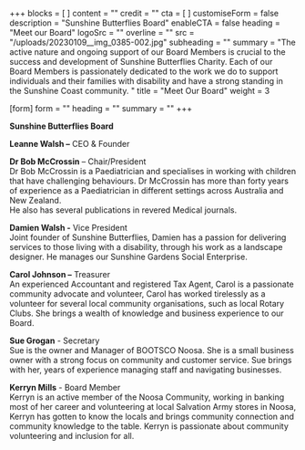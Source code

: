 +++
blocks = [ ]
content = ""
credit = ""
cta = [ ]
customiseForm = false
description = "Sunshine Butterflies Board"
enableCTA = false
heading = "Meet our Board"
logoSrc = ""
overline = ""
src = "/uploads/20230109__img_0385-002.jpg"
subheading = ""
summary = "The active nature and ongoing support of our Board Members is crucial to the success and development of Sunshine Butterflies Charity. Each of our Board Members is passionately dedicated to the work we do to support individuals and their families with disability and have a strong standing in the Sunshine Coast community.  "
title = "Meet Our Board"
weight = 3

[form]
form = ""
heading = ""
summary = ""
+++

**Sunshine Butterflies Board**

**Leanne Walsh –** CEO & Founder

**Dr Bob McCrossin** – Chair/President\
Dr Bob McCrossin is a Paediatrician and specialises in working with children that have challenging behaviours. Dr McCrossin has more than forty years of experience as a Paediatrician in different settings across Australia and New Zealand.\
He also has several publications in revered Medical journals.

**Damien Walsh -** Vice President\
Joint founder of Sunshine Butterflies, Damien has a passion for delivering services to those living with a disability, through his work as a landscape designer. He manages our Sunshine Gardens Social Enterprise.

**Carol Johnson –** Treasurer\
An experienced Accountant and registered Tax Agent, Carol is a passionate community advocate and volunteer, Carol has worked tirelessly as a volunteer for several local community organisations, such as local Rotary Clubs. She brings a wealth of knowledge and business experience to our Board.

**Sue Grogan** - Secretary\
Sue is the owner and Manager of BOOTSCO Noosa. She is a small business owner with a strong focus on community and customer service. Sue brings with her, years of experience managing staff and navigating businesses.

**Kerryn Mills** - Board Member\
Kerryn is an active member of the Noosa Community, working in banking most of her career and volunteering at local Salvation Army stores in Noosa, Kerryn has gotten to know the locals and brings community connection and community knowledge to the table. Kerryn is passionate about community volunteering and inclusion for all.
